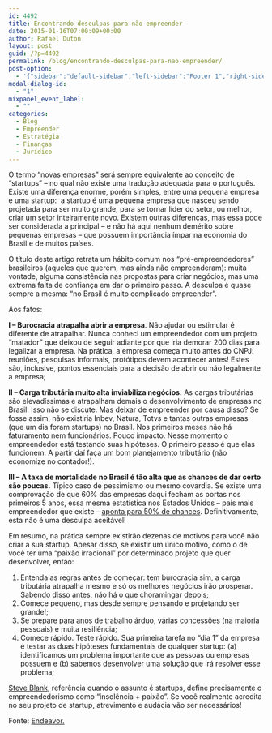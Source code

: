 ```yaml
---
id: 4492
title: Encontrando desculpas para não empreender
date: 2015-01-16T07:00:09+00:00
author: Rafael Duton
layout: post
guid: /?p=4492
permalink: /blog/encontrando-desculpas-para-nao-empreender/
post-option:
  - '{"sidebar":"default-sidebar","left-sidebar":"Footer 1","right-sidebar":"Footer 1","page-title":"","page-caption":""}'
modal-dialog-id:
  - "1"
mixpanel_event_label:
  - ""
categories:
  - Blog
  - Empreender
  - Estratégia
  - Finanças
  - Jurídico
---
```

O termo “novas empresas” será sempre equivalente ao conceito de “startups” – no qual não existe uma tradução adequada para o português. Existe uma diferença enorme, porém simples, entre uma pequena empresa e uma startup:  a startup é uma pequena empresa que nasceu sendo projetada para ser muito grande, para se tornar líder do setor, ou melhor, criar um setor inteiramente novo. Existem outras diferenças, mas essa pode ser considerada a principal &#8211; e não há aqui nenhum demérito sobre pequenas empresas – que possuem importância ímpar na economia do Brasil e de muitos países.

O título deste artigo retrata um hábito comum nos “pré-empreendedores” brasileiros (aqueles que querem, mas ainda não empreenderam): muita vontade, alguma consistência nas propostas para criar negócios, mas uma extrema falta de confiança em dar o primeiro passo. A desculpa é quase sempre a mesma: “no Brasil é muito complicado empreender”.

Aos fatos:

**I &#8211; Burocracia atrapalha abrir a empresa**. Não ajudar ou estimular é diferente de atrapalhar. Nunca conheci um empreendedor com um projeto “matador” que deixou de seguir adiante por que iria demorar 200 dias para legalizar a empresa. Na prática, a empresa começa muito antes do CNPJ: reuniões, pesquisas informais, protótipos devem acontecer antes! Estes são, inclusive, pontos essenciais para a decisão de abrir ou não legalmente a empresa;

**II – Carga tributária muito alta inviabiliza negócios.** As cargas tributárias são elevadíssimas e atrapalham demais o desenvolvimento de empresas no Brasil. Isso não se discute. Mas deixar de empreender por causa disso? Se fosse assim, não existiria Inbev, Natura, Totvs e tantas outras empresas (que um dia foram startups) no Brasil. Nos primeiros meses não há faturamento nem funcionários. Pouco impacto. Nesse momento o empreendedor está testando suas hipóteses. O primeiro passo é que elas funcionem. A partir daí faça um bom planejamento tributário (não economize no contador!).

**III – A taxa de mortalidade no Brasil é tão alta que as chances de dar certo são poucas.** Típico caso de pessimismo ou mesmo covardia. Se existe uma comprovação de que 60% das empresas daqui fecham as portas nos primeiros 5 anos, essa mesma estatística nos Estados Unidos &#8211; país mais empreendedor que existe &#8211; [aponta para 50% de chances](http://smallbiztrends.com/2008/04/startup-failure-rates.html). Definitivamente, esta não é uma desculpa aceitável!

Em resumo, na prática sempre existirão dezenas de motivos para você não criar a sua startup. Apesar disso, se existir um único motivo, como o de você ter uma “paixão irracional” por determinado projeto que quer desenvolver, então:

  1. Entenda as regras antes de começar: tem burocracia sim, a carga tributária atrapalha mesmo e só os melhores negócios irão prosperar. Sabendo disso antes, não há o que choramingar depois;
  2. Comece pequeno, mas desde sempre pensando e projetando ser grande!;
  3. Se prepare para anos de trabalho árduo, várias concessões (na maioria pessoais) e muita resiliência;
  4. Comece rápido. Teste rápido. Sua primeira tarefa no “dia 1” da empresa é testar as duas hipóteses fundamentais de qualquer startup: (a) identificamos um problema importante que as pessoas ou empresas possuem e (b) sabemos desenvolver uma solução que irá resolver esse problema;

<a href="http://steveblank.com/" target="_blank">Steve Blank</a>, referência quando o assunto é startups, define precisamente o empreendedorismo como “insolência + paixão”. Se você realmente acredita no seu projeto de startup, atrevimento e audácia vão ser necessários!

Fonte: <a title="Endeavor" href="https://www.endeavor.org.br/encontrando-desculpas-para-nao-empreender/" target="_blank">Endeavor.</a>

&nbsp;

&nbsp;